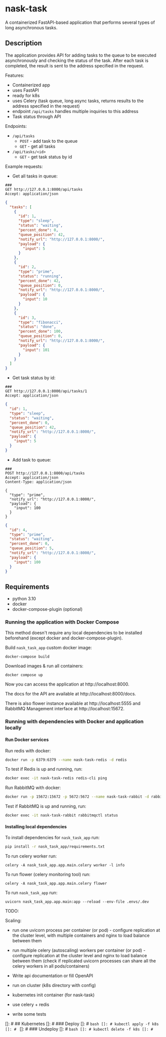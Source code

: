 # nask-task

A containerized FastAPI-based application that performs several types of long asynchronous tasks.

## Description

The application provides API for adding tasks to the queue to be executed asynchronously and checking the status of the
task. After each task is completed, the result is sent to the address specified in the request.

Features:

* Containerized app
* uses FastAPI
* ready for k8s
* uses Celery (task queue, long async tasks, returns results to the address specified in the request)
* endpoint `/api/tasks` handles multiple inquiries to this address 
* Task status through API

Endpoints:

* `/api/tasks`
    * `POST` - add task to the queue
    * `GET` - get all tasks
* `/api/tasks/<id>`
    * `GET` - get task status by id

Example requests:

* Get all tasks in queue:

```http request
###
GET http://127.0.0.1:8000/api/tasks
Accept: application/json
```

```json
{
  "tasks": [
    {
      "id": 1,
      "type": "sleep",
      "status": "waiting",
      "percent_done": 0,
      "queue_position": 42,
      "notify_url": "http://127.0.0.1:8000/",
      "payload": {
        "input": 5
      }
    },
    {
      "id": 2,
      "type": "prime",
      "status": "running",
      "percent_done": 42,
      "queue_position": 0,
      "notify_url": "http://127.0.0.1:8000/",
      "payload": {
        "input": 10
      }
    },
    {
      "id": 3,
      "type": "fibonacci",
      "status": "done",
      "percent_done": 100,
      "queue_position": 0,
      "notify_url": "http://127.0.0.1:8000/",
      "payload": {
        "input": 101
      }
    }
  ]
}
```

* Get task status by id:

```http request
###
GET http://127.0.0.1:8000/api/tasks/1
Accept: application/json
```

```json
{
  "id": 1,
  "type": "sleep",
  "status": "waiting",
  "percent_done": 0,
  "queue_position": 42,
  "notify_url": "http://127.0.0.1:8000/",
  "payload": {
    "input": 5
  }
}
```

* Add task to queue:

```http request
###
POST http://127.0.0.1:8000/api/tasks
Accept: application/json
Content-Type: application/json

{
  "type": "prime",
  "notify_url": "http://127.0.0.1:8000/",
  "payload": {
    "input": 100
  }
}
```

```json
{
  "id": 4,
  "type": "prime",
  "status": "waiting",
  "percent_done": 0,
  "queue_position": 5,
  "notify_url": "http://127.0.0.1:8000/",
  "payload": {
    "input": 100
  }
}
```

## Requirements

* python 3.10
* docker
* docker-compose-plugin (optional)

### Running the application with Docker Compose

This method doesn't require any local dependencies to be installed beforehand (except docker and docker-compose-plugin).

Build `nask_task_app` custom docker image:

```shell
docker-compose build
```

Download images & run all containers:

```shell
docker compose up
```

Now you can access the application at http://localhost:8000.

The docs for the API are available at http://localhost:8000/docs.

There is also flower instance available at http://localhost:5555 and RabbitMQ Management interface
at http://localhost:15672.

### Running with dependencies with Docker and application locally

#### Run Docker services

Run redis with docker:

```bash
docker run -p 6379:6379 --name nask-task-redis -d redis
```

To test if Redis is up and running, run:

```bash
docker exec -it nask-task-redis redis-cli ping
```

Run RabbitMQ with docker:

```bash
docker run -p 15672:15672 -p 5672:5672 --name nask-task-rabbit -d rabbitmq:management
```

Test if RabbitMQ is up and running, run:

```bash
docker exec -it nask-task-rabbit rabbitmqctl status
```

#### Installing local dependencies

To install dependencies for `nask_task_app` run:

```bash
pip install -r nask_task_app/requirements.txt
```

To run celery worker run:

```shell
celery -A nask_task_app.app.main.celery worker -l info
```

To run flower (celery monitoring tool) run:

```shell
celery -A nask_task_app.app.main.celery flower
```

To run `nask_task_app` run:

```shell
uvicorn nask_task_app.app.main:app --reload --env-file .envs/.dev 
```

TODO:

Scaling:

* run one uvicorn process per container (or pod) - configure replication at the cluster level, with multiple containers
  and nginx to load balance between them
* run multiple celery (autoscaling) workers per container (or pod) - configure replication at the cluster level and
  nginx to load balance between them (check if replicated uvicorn processes can share all the celery workers in all
  pods/containers)

* Write api documentation or fill OpenAPI
* run on cluster (k8s directory with config)
* kubernetes init container (for nask-task)
* use celery + redis
* write some tests

[]: # ## Kubernetes
[]: # ### Deploy
[]: # ```bash
[]: # kubectl apply -f k8s
[]: # ```
[]: # ### Undeploy
[]: # ```bash
[]: # kubectl delete -f k8s
[]: # ```
